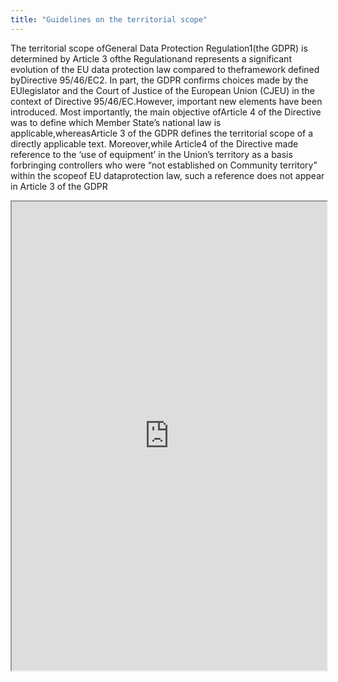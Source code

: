 ```yaml
---
title: "Guidelines on the territorial scope"
---
```


The territorial scope ofGeneral Data Protection Regulation1(the GDPR) is determined by Article 3 ofthe Regulationand represents a significant evolution of the EU data protection law compared to theframework  defined  byDirective  95/46/EC2.  In  part,  the  GDPR  confirms  choices  made  by  the  EUlegislator and the Court of Justice of the European Union (CJEU) in the context of Directive 95/46/EC.However,  important  new  elements  have  been  introduced.  Most  importantly,  the  main  objective  ofArticle  4  of  the  Directive  was  to  define  which  Member  State’s  national  law  is  applicable,whereasArticle 3 of the GDPR defines the territorial scope of a directly applicable text. Moreover,while Article4  of  the  Directive  made  reference  to  the  ‘use  of  equipment’  in  the  Union’s  territory  as  a  basis  forbringing controllers who were “not established on Community territory” within the scopeof EU dataprotection law, such a reference does not appear in Article 3 of the GDPR

<iframe height="750" width="100%" src="https://ewelton.github.io/ktest/wiki.html#Guidelines%20on%20the%20territorial%20scope"></iframe>
